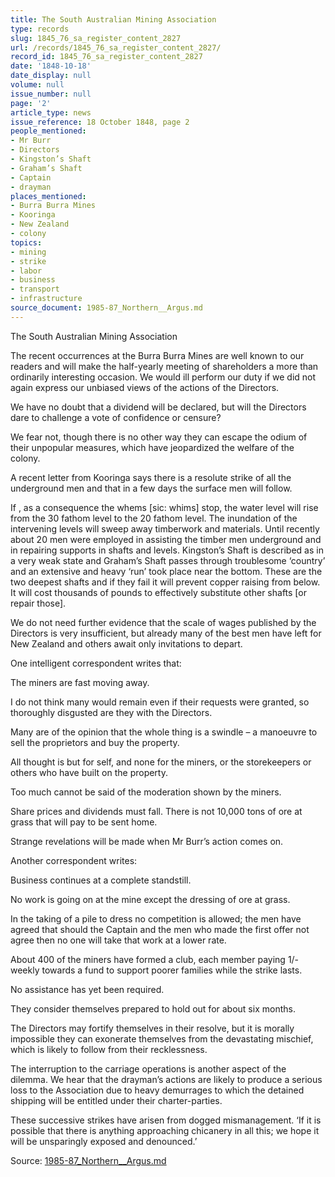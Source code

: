 ```yaml
---
title: The South Australian Mining Association
type: records
slug: 1845_76_sa_register_content_2827
url: /records/1845_76_sa_register_content_2827/
record_id: 1845_76_sa_register_content_2827
date: '1848-10-18'
date_display: null
volume: null
issue_number: null
page: '2'
article_type: news
issue_reference: 18 October 1848, page 2
people_mentioned:
- Mr Burr
- Directors
- Kingston’s Shaft
- Graham’s Shaft
- Captain
- drayman
places_mentioned:
- Burra Burra Mines
- Kooringa
- New Zealand
- colony
topics:
- mining
- strike
- labor
- business
- transport
- infrastructure
source_document: 1985-87_Northern__Argus.md
---
```


The South Australian Mining Association

The recent occurrences at the Burra Burra Mines are well known to our readers and will make the half-yearly meeting of shareholders a more than ordinarily interesting occasion.  We would ill perform our duty if we did not again express our unbiased views of the actions of the Directors.

We have no doubt that a dividend will be declared, but will the Directors dare to challenge a vote of confidence or censure?

We fear not, though there is no other way they can escape the odium of their unpopular measures, which have jeopardized the welfare of the colony.

A recent letter from Kooringa says there is a resolute strike of all the underground men and that in a few days the surface men will follow.

If , as a consequence the whems [sic: whims] stop, the water level will rise from the 30 fathom level to the 20 fathom level.  The inundation of the intervening levels will sweep away timberwork and materials.  Until recently about 20 men were employed in assisting the timber men underground and in repairing supports in shafts and levels.  Kingston’s Shaft is described as in a very weak state and Graham’s Shaft passes through troublesome ‘country’ and an extensive and heavy ‘run’ took place near the bottom.  These are the two deepest shafts and if they fail it will prevent copper raising from below.  It will cost thousands of pounds to effectively substitute other shafts [or repair those].

We do not need further evidence that the scale of wages published by the Directors is very insufficient, but already many of the best men have left for New Zealand and others await only invitations to depart.

One intelligent correspondent writes that:

The miners are fast moving away.

I do not think many would remain even if their requests were granted, so thoroughly disgusted are they with the Directors.

Many are of the opinion that the whole thing is a swindle – a manoeuvre to sell the proprietors and buy the property.

All thought is but for self, and none for the miners, or the storekeepers or others who have built on the property.

Too much cannot be said of the moderation shown by the miners.

Share prices and dividends must fall.  There is not 10,000 tons of ore at grass that will pay to be sent home.

Strange revelations will be made when Mr Burr’s action comes on.

Another correspondent writes:

Business continues at a complete standstill.

No work is going on at the mine except the dressing of ore at grass.

In the taking of a pile to dress no competition is allowed; the men have agreed that should the Captain and the men who made the first offer not agree then no one will take that work at a lower rate.

About 400 of the miners have formed a club, each member paying 1/- weekly towards a fund to support poorer families while the strike lasts.

No assistance has yet been required.

They consider themselves prepared to hold out for about six months.

The Directors may fortify themselves in their resolve, but it is morally impossible they can exonerate themselves from the devastating mischief, which is likely to follow from their recklessness.

The interruption to the carriage operations is another aspect of the dilemma.  We hear that the drayman’s actions are likely to produce a serious loss to the Association due to heavy demurrages to which the detained shipping will be entitled under their charter-parties.

These successive strikes have arisen from dogged mismanagement.  ‘If it is possible that there is anything approaching chicanery in all this; we hope it will be unsparingly exposed and denounced.’

Source: [1985-87_Northern__Argus.md](/downloads/markdown/1985-87_Northern__Argus.md)
